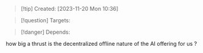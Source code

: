 
>[!tip] Created: [2023-11-20 Mon 10:36]

>[!question] Targets: 

>[!danger] Depends: 

how big a thrust is the decentralized offline nature of the AI offering for us ?
